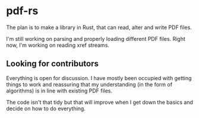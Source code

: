 # pdf-rs
The plan is to make a library in Rust, that can read, alter and write PDF files.

I'm still working on parsing and properly loading different PDF files. Right now, I'm working on reading xref streams.

## Looking for contributors

Everything is open for discussion. I have mostly been occupied with getting things to work and reassuring that my understanding (in the form of algorithms) is in line with existing PDF files.

The code isn't that tidy but that will improve when I get down the basics and decide on how to do everything.
